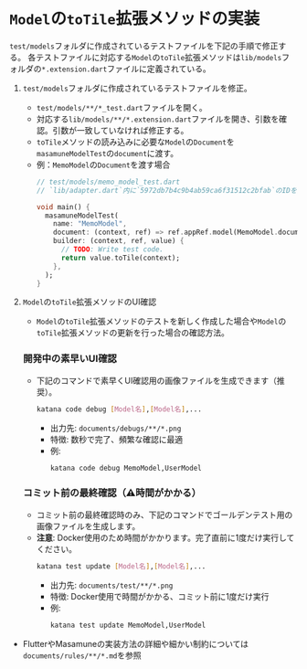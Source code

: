 # `Model`の`toTile`拡張メソッドの実装

`test/models`フォルダに作成されているテストファイルを下記の手順で修正する。
各テストファイルに対応する`Model`の`toTile`拡張メソッドは`lib/models`フォルダの`*.extension.dart`ファイルに定義されている。

1. `test/models`フォルダに作成されているテストファイルを修正。
    - `test/models/**/*_test.dart`ファイルを開く。
    - 対応する`lib/models/**/*.extension.dart`ファイルを開き、引数を確認。引数が一致していなければ修正する。
    - `toTile`メソッドの読み込みに必要な`Model`の`Document`を`masamuneModelTest`の`document`に渡す。
    - 例：`MemoModel`の`Document`を渡す場合
        ```dart
        // test/models/memo_model_test.dart
        // `lib/adapter.dart`内に`5972db7b4c9b4ab59ca6f31512c2bfab`のIDを持つ`MemoModel`が定義されている前提

        void main() {
          masamuneModelTest(
            name: "MemoModel",
            document: (context, ref) => ref.appRef.model(MemoModel.document("5972db7b4c9b4ab59ca6f31512c2bfab")),
            builder: (context, ref, value) {
              // TODO: Write test code.
              return value.toTile(context);
            },
          );
        }
        ```
2. `Model`の`toTile`拡張メソッドのUI確認
    - `Model`の`toTile`拡張メソッドのテストを新しく作成した場合や`Model`の`toTile`拡張メソッドの更新を行った場合の確認方法。

    ### 開発中の素早いUI確認
    - 下記のコマンドで素早くUI確認用の画像ファイルを生成できます（推奨）。
        ```bash
        katana code debug [Model名],[Model名],...
        ```
        - 出力先: `documents/debugs/**/*.png`
        - 特徴: 数秒で完了、頻繁な確認に最適
        - 例:
            ```bash
            katana code debug MemoModel,UserModel
            ```

    ### コミット前の最終確認（⚠️時間がかかる）
    - コミット前の最終確認時のみ、下記のコマンドでゴールデンテスト用の画像ファイルを生成します。
    - **注意**: Docker使用のため時間がかかります。完了直前に1度だけ実行してください。
        ```bash
        katana test update [Model名],[Model名],...
        ```
        - 出力先: `documents/test/**/*.png`
        - 特徴: Docker使用で時間がかかる、コミット前に1度だけ実行
        - 例:
            ```bash
            katana test update MemoModel,UserModel
            ```

- FlutterやMasamuneの実装方法の詳細や細かい制約については`documents/rules/**/*.md`を参照
